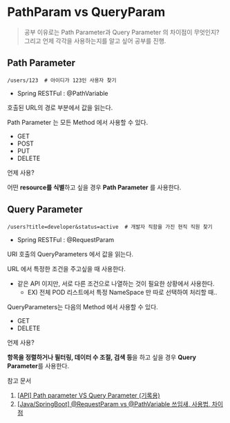 # PathParam vs QueryParam

> 공부 이유로는 Path Parameter과 Query Parameter 의 차이점이 무엇인지? 그리고 언제 각각을 사용하는지를 알고 싶어 공부를 진행.



## Path Parameter

~~~Url
/users/123  # 아이디가 123인 사용자 찾기
~~~

- Spring RESTFul : @PathVariable

호출된 URL의 경로 부분에서 값을 읽는다.

Path Parameter 는 모든 Method 에서 사용할 수 있다.

- GET
- POST
- PUT
- DELETE



언제 사용?

어떤 **resource를 식별**하고 싶을 경우 **Path Parameter** 를 사용한다.



## Query Parameter

```Url
/users?title=developer&status=active  # 개발자 직함을 가진 현직 직원 찾기
```

- Spring RESTFul : @RequestParam

URI 호출의 QueryParameters 에서 값을 읽는다.

URL 에서 특정한 조건을 주고싶을 때 사용한다.

- 같은 API 이지만, 서로 다른 조건으로 나열하는 것이 필요한 상황에서 사용한다.
  - EX) 전체 POD 리스트에서 특정 NameSpace 만 따로 선택하여 처리할 때..

QueryParameters는 다음의 Method 에서 사용할 수 있다.

- GET
- DELETE



언제 사용?

**항목을 정렬하거나 필터링, 데이터 수 조절, 검색 등**을 하고 싶을 경우 **Query Parameter**를 사용한다.





참고 문서

1. [[API] Path parameter VS Query Parameter (기록용)](https://velog.io/@juno97/API-Path-parameter-VS-Query-Parameter-%EA%B8%B0%EB%A1%9D%EC%9A%A9)
2. [[Java/SpringBoot] @RequestParam vs @PathVariable 쓰임새, 사용법, 차이점](https://velog.io/@dongscholes/JavaSpringBoot-RequestParam-vs-PathVariable-%EC%93%B0%EC%9E%84%EC%83%88-%EC%82%AC%EC%9A%A9%EB%B2%95-%EC%B0%A8%EC%9D%B4%EC%A0%90)
